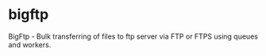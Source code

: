 # bigftp
BigFtp - Bulk transferring of files to ftp server via FTP or FTPS using queues and workers.
